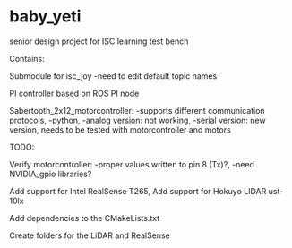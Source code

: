 # baby_yeti
senior design project for ISC learning test bench

Contains:

Submodule for isc_joy
  -need to edit default topic names

PI controller based on ROS PI node

Sabertooth_2x12_motorcontroller:
  -supports different communication protocols,
  -python,
  -analog version: not working,
  -serial version: new version, needs to be tested with motorcontroller and motors

TODO:

Verify motorcontroller:
  -proper values written to pin 8 (Tx)?,
  -need NVIDIA_gpio libraries?
  
Add support for Intel RealSense T265,
Add support for Hokuyo LIDAR ust-10lx

Add dependencies to the CMakeLists.txt

Create folders for the LiDAR and RealSense
